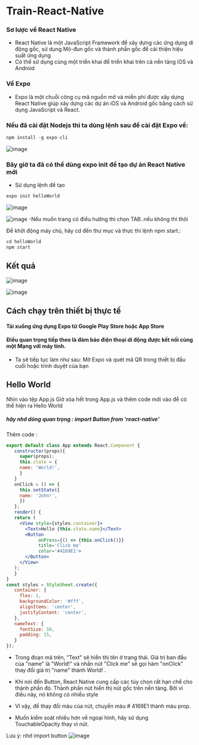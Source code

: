 # Train-React-Native
### Sơ lược về React Native
- React Native là một JavaScript Framework để xây dựng các ứng dụng di động gốc, sử dụng Mô-đun gốc và thành phần gốc để cải thiện hiệu suất ứng dụng
- Có thể sử dụng cùng một triển khai để triển khai trên cả nền tảng iOS và Android
### Về Expo
- Expo là một chuỗi công cụ mã nguồn mở và miễn phí được xây dựng React Native giúp xây dựng các dự án iOS và Android gốc bằng cách sử dụng JavaScript và React.
### Nếu đã cài đặt Nodejs thì ta dùng lệnh sau để cài đặt Expo về:
```jsx
npm install -g expo-cli
```
![image](https://user-images.githubusercontent.com/54676091/120816824-51dcb480-c57b-11eb-9037-6194a0549096.png)

### Bây giờ ta đã có thể dùng expo init để tạo dự án React Native mới
- Sử dụng lệnh để tạo
```jsx 
expo init helloWorld
```
![image](https://user-images.githubusercontent.com/54676091/120817507-fb23aa80-c57b-11eb-9707-27dce01938fa.png)

![image](https://user-images.githubusercontent.com/54676091/120817821-3a51fb80-c57c-11eb-8ac8-99a34410f45a.png)
-Nếu muốn trang có điều hướng thì chọn TAB..nếu không thì thôi

Để khởi động máy chủ, hãy cd đến thư mục và thực thi lệnh npm start.:
```jsx 
cd helloWorld 
npm start
```
## Kết quả 

![image](https://user-images.githubusercontent.com/54676091/120818582-f4496780-c57c-11eb-8081-a2b3bc519351.png)

![image](https://user-images.githubusercontent.com/54676091/120818680-075c3780-c57d-11eb-9b84-3346b74fda26.png)

## Cách chạy trên thiết bị thực tế
#### Tải xuống ứng dụng Expo từ Google Play Store hoặc App Store 
#### Điều quan trọng tiếp theo là đảm bảo điện thoại di động được kết nối cùng một Mạng với máy tính.
- Ta sẽ tiếp tục làm như sau:
Mở Expo và quét mã QR trong thiết bị đầu cuối hoặc trình duyệt của bạn
  

## Hello World
Nhìn vào tệp App.js
Giờ xóa hết trong App.js và thêm code mới vào để có thể hiện ra Hello World
##### hãy nhớ dòng quan trọng : import Button from ‘react-native’
Thêm code :
```jsx
export default class App extends React.Component {
   constructor(props){
     super(props);
     this.state = {
     name: 'World!',
     }
   }
   onClick = () => {
     this.setState({
     name: 'John!',
     })
   };
   render() {
   return (
     <View style={styles.container}>
       <Text>Hello {this.state.name}</Text>
       <Button 
            onPress={() => {this.onClick()}} 
            title='Click me'
            color='#4169E1'>
       </Button>
     </View>
   );
   }
}
const styles = StyleSheet.create({
   container: {
     flex: 1,
     backgroundColor: '#fff',
     alignItems: 'center',
     justifyContent: 'center',
   }, 
   nameText: {
     fontSize: 50,
     padding: 15,
   }
});
```

- Trong đoạn mã trên, "Text" sẽ hiển thị tên ở trạng thái. Giá trị ban đầu của "name" là "World!" và nhấn nút "Click me" sẽ gọi hàm "onClick" thay đổi giá trị "name" thành World! .

- Khi nói đến Button, React Native cung cấp các tùy chọn rất hạn chế cho thành phần đó. Thành phần nút hiển thị nút gốc trên nền tảng. Bởi vì điều này, nó không có nhiều style
- Vì vậy, để thay đổi màu của nút, chuyển màu # 4169E1 thành màu prop.
- Muốn kiểm soát nhiều hơn về ngoại hình, hãy sử dụng TouchableOpacity thay vì nút.


Lưu ý:
nhớ import button
![image](https://user-images.githubusercontent.com/54676091/120829936-2dd3a000-c588-11eb-9ab8-aea26f7076da.png)




